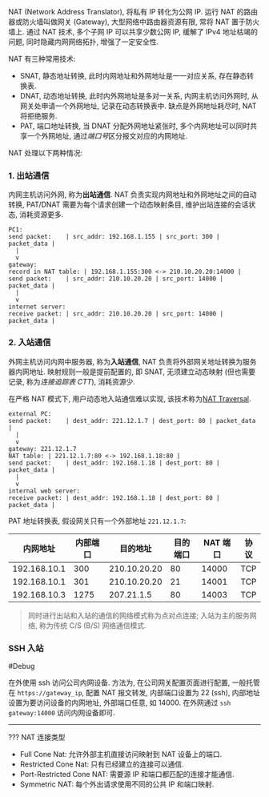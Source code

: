 NAT (Network Address Translator), 将私有 IP 转化为公网 IP. 运行 NAT 的路由器或防火墙叫做网关 (Gateway), 大型网络中路由器资源有限, 常将 NAT 置于防火墙上. 通过 NAT 技术, 多个子网 IP 可以共享少数公网 IP, 缓解了 IPv4 地址枯竭的问题, 同时隐藏内网网络拓扑, 增强了一定安全性.

NAT 有三种常用技术:
- SNAT, 静态地址转换, 此时内网地址和外网地址是一一对应关系, 存在静态转换表.
- DNAT, 动态地址转换, 此时内外网地址是多对一关系, 内网主机访问外网时, 从网关处申请一个外网地址, 记录在动态转换表中. 缺点是外网地址耗尽时, NAT 将拒绝服务.
- PAT, 端口地址转换, 当 DNAT 分配外网地址紧张时, 多个内网地址可以同时共享一个外网地址, 通过*端口号*区分报文对应的内网地址. 

NAT 处理以下两种情况:

### 1. 出站通信

内网主机访问外网, 称为**出站通信**. NAT 负责实现内网地址和外网地址之间的自动转换, PAT/DNAT 需要为每个请求创建一个动态映射条目, 维护出站连接的会话状态, 消耗资源更多.

```
PC1:
send packet:    | src_addr: 192.168.1.155 | src_port: 300 | packet_data |
  |
  v
gateway:
record in NAT table: | 192.168.1.155:300 <-> 210.10.20.20:14000 |
send packet:    | src_addr: 210.10.20.20 | src_port: 14000 | packet_data |
  |
  v
internet server:
receive packet: | src_addr: 210.10.20.20 | src_port: 14000 | packet_data | 
```

### 2. 入站通信

外网主机访问内网中服务器, 称为**入站通信**, NAT 负责将外部网关地址转换为服务器内网地址. 映射规则一般是提前配置的, 即 SNAT, 无须建立动态映射 (但也需要记录, 称为*连接追踪表 CTT*), 消耗资源少. 

在严格 NAT 模式下, 用户动态地入站通信难以实现, 该技术称为[NAT Traversal](NAT%20Traversal.md).

```
external PC:
send packet:    | dest_addr: 221.12.1.7 | dest_port: 80 | packet_data |
  |
  v
gateway: 221.12.1.7
NAT table: | 221.12.1.7:80 <-> 192.168.1.18:80 |
send packet:    | dest_addr: 192.168.1.18 | dest_port: 80 | packet_data |
  |
  v
internal web server:
receive packet: | dest_addr: 192.168.1.18 | dest_port: 80 | packet_data | 
```

PAT 地址转换表, 假设网关只有一个外部地址 `221.12.1.7`:

| 内网地址     | 内部端口 | 目的地址     | 目的端口 | NAT 端口 | 协议 |
| ------------ | -------- | ------------ | -------- | -------- | ---- |
| 192.168.10.1 | 300      | 210.10.20.20 | 80       | 14000    | TCP  |
| 192.168.10.1 | 301      | 210.10.20.20 | 21       | 14001    | TCP  |
| 192.168.10.3 | 1275     | 207.21.1.5   | 80       | 14003    | TCP     |

> 同时进行出站和入站的通信的网络模式称为点对点连接; 入站为主的服务网络, 称为传统 C/S (B/S) 网络通信模式.

### SSH 入站

#Debug

在外使用 ssh 访问公司内网设备.  方法为, 在公司网关配置页面进行配置, 一般托管在 `https://gateway_ip`, 配置 NAT 报文转发, 内部端口设置为 22 (ssh), 内部地址设置为要访问设备的内网地址, 外部端口任意, 如 14000. 在外网通过 `ssh gateway:14000` 访问内网设备即可.


***

???
NAT 连接类型
- Full Cone Nat: 允许外部主机直接访问映射到 NAT 设备上的端口.
- Restricted Cone Nat: 只有已经建立的连接可以通信.
- Port-Restricted Cone NAT: 需要源 IP 和端口都匹配的连接才能通信.
- Symmetric NAT: 每个外出请求使用不同的公共 IP 和端口映射.
